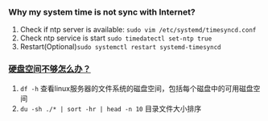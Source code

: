 ### Why my system time is not sync with Internet?
1. Check if ntp server is available: `sudo vim /etc/systemd/timesyncd.conf`
2. Check ntp service is start `sudo timedatectl set-ntp true`
3. Restart(Optional)`sudo systemctl restart systemd-timesyncd`
### [硬盘空间不够怎么办？](https://segmentfault.com/a/1190000041433509)
1. `df -h` 查看linux服务器的文件系统的磁盘空间，包括每个磁盘中的可用磁盘空间
2. `du -sh ./* | sort -hr | head -n 10` 目录文件大小排序
